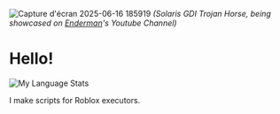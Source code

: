 ![Capture d'écran 2025-06-16 185919](https://github.com/user-attachments/assets/8c031bf1-a38a-45a8-bf17-ad951460ed65)
_(Solaris GDI Trojan Horse, being showcased on [Enderman](https://www.youtube.com/@Endermanch)'s Youtube Channel)_

# Hello!

![My Language Stats](https://github-readme-stats.vercel.app/api/top-langs/?username=0xSWAGSWAG&layout=pie)

I make scripts for Roblox executors.

<!---
GPNY/GPNY is a ✨ special ✨ repository because its `README.md` (this file) appears on your GitHub profile.
You can click the Preview link to take a look at your changes.
--->
